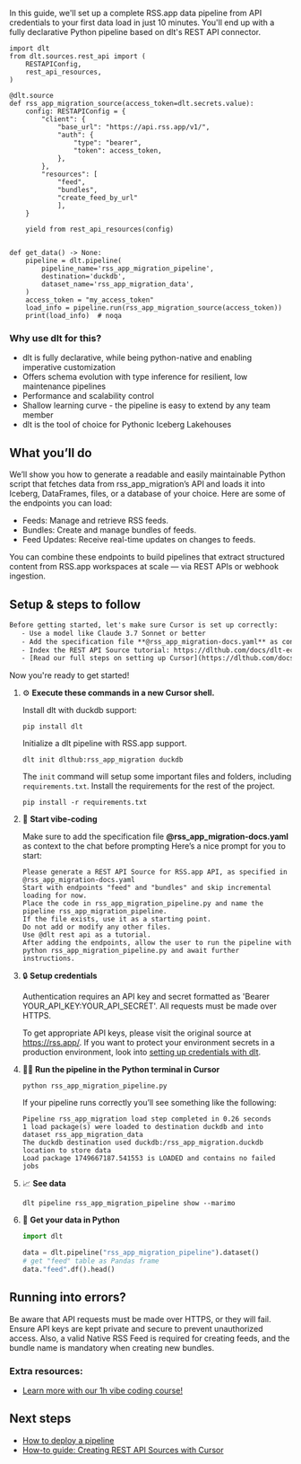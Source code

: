 In this guide, we'll set up a complete RSS.app data pipeline from API credentials to your first data load in just 10 minutes. You'll end up with a fully declarative Python pipeline based on dlt's REST API connector.

```python-outcome
import dlt
from dlt.sources.rest_api import (
    RESTAPIConfig,
    rest_api_resources,
)

@dlt.source
def rss_app_migration_source(access_token=dlt.secrets.value):
    config: RESTAPIConfig = {
        "client": {
            "base_url": "https://api.rss.app/v1/",
            "auth": {
                "type": "bearer",
                "token": access_token,
            },
        },
        "resources": [
            "feed",
            "bundles",
            "create_feed_by_url"
            ],
    }

    yield from rest_api_resources(config)


def get_data() -> None:
    pipeline = dlt.pipeline(
        pipeline_name='rss_app_migration_pipeline',
        destination='duckdb',
        dataset_name='rss_app_migration_data', 
    )
    access_token = "my_access_token"
    load_info = pipeline.run(rss_app_migration_source(access_token))
    print(load_info)  # noqa
```

### Why use dlt for this?

- dlt is fully declarative, while being python-native and enabling imperative customization
- Offers schema evolution with type inference for resilient, low maintenance pipelines
- Performance and scalability control
- Shallow learning curve - the pipeline is easy to extend by any team member
- dlt is the tool of choice for Pythonic Iceberg Lakehouses

## What you’ll do

We’ll show you how to generate a readable and easily maintainable Python script that fetches data from rss_app_migration’s API and loads it into Iceberg, DataFrames, files, or a database of your choice. Here are some of the endpoints you can load:

- Feeds: Manage and retrieve RSS feeds.
- Bundles: Create and manage bundles of feeds.
- Feed Updates: Receive real-time updates on changes to feeds.

You can combine these endpoints to build pipelines that extract structured content from RSS.app workspaces at scale — via REST APIs or webhook ingestion.

## Setup & steps to follow

```default
Before getting started, let's make sure Cursor is set up correctly:
   - Use a model like Claude 3.7 Sonnet or better
   - Add the specification file **@rss_app_migration-docs.yaml** as context
   - Index the REST API Source tutorial: https://dlthub.com/docs/dlt-ecosystem/verified-sources/rest_api/ and add it to context as **@dlt rest api**
   - [Read our full steps on setting up Cursor](https://dlthub.com/docs/dlt-ecosystem/llm-tooling/cursor-restapi#23-configuring-cursor-with-documentation)
```

Now you're ready to get started! 

1. ⚙️ **Execute these commands in a new Cursor shell.**
    
    Install dlt with duckdb support:
    ```shell
    pip install dlt
    ```

    Initialize a dlt pipeline with RSS.app support.
    ```shell
    dlt init dlthub:rss_app_migration duckdb
    ```

    The `init` command will setup some important files and folders, including `requirements.txt`. Install the requirements for the rest of the project.
    ```shell
    pip install -r requirements.txt
    ```
    
2. 🤠 **Start vibe-coding**
    
    Make sure to add the specification file **@rss_app_migration-docs.yaml** as context to the chat before prompting
    Here’s a nice prompt for you to start: 
    
    ```prompt
    Please generate a REST API Source for RSS.app API, as specified in @rss_app_migration-docs.yaml 
    Start with endpoints "feed" and "bundles" and skip incremental loading for now. 
    Place the code in rss_app_migration_pipeline.py and name the pipeline rss_app_migration_pipeline. 
    If the file exists, use it as a starting point. 
    Do not add or modify any other files. 
    Use @dlt rest api as a tutorial. 
    After adding the endpoints, allow the user to run the pipeline with python rss_app_migration_pipeline.py and await further instructions.
    ```

    
3. 🔒 **Setup credentials** 
    
    Authentication requires an API key and secret formatted as 'Bearer YOUR_API_KEY:YOUR_API_SECRET'. All requests must be made over HTTPS.
    
    To get appropriate API keys, please visit the original source at https://rss.app/.
    If you want to protect your environment secrets in a production environment, look into [setting up credentials with dlt](https://dlthub.com/docs/walkthroughs/add_credentials).
    
4. 🏃‍♀️ **Run the pipeline in the Python terminal in Cursor**
    
    ```shell
    python rss_app_migration_pipeline.py
    ```
    
    If your pipeline runs correctly you’ll see something like the following:
    
    ```shell
    Pipeline rss_app_migration load step completed in 0.26 seconds
    1 load package(s) were loaded to destination duckdb and into dataset rss_app_migration_data
    The duckdb destination used duckdb:/rss_app_migration.duckdb location to store data
    Load package 1749667187.541553 is LOADED and contains no failed jobs
    ```
    
5. 📈 **See data**
    
    ```shell
    dlt pipeline rss_app_migration_pipeline show --marimo
    ```
    
6. 🐍 **Get your data in Python**
    
    ```python
    import dlt

   data = dlt.pipeline("rss_app_migration_pipeline").dataset()
   # get "feed" table as Pandas frame
   data."feed".df().head()
    ```

## Running into errors?

Be aware that API requests must be made over HTTPS, or they will fail. Ensure API keys are kept private and secure to prevent unauthorized access. Also, a valid Native RSS Feed is required for creating feeds, and the bundle name is mandatory when creating new bundles.

### Extra resources:

- [Learn more with our 1h vibe coding course!](https://www.youtube.com/watch?v=GGid70rnJuM)

## Next steps

- [How to deploy a pipeline](https://dlthub.com/docs/walkthroughs/deploy-a-pipeline)
- [How-to guide: Creating REST API Sources with Cursor](https://dlthub.com/docs/dlt-ecosystem/llm-tooling/cursor-restapi)